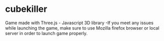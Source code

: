 # cubekiller
Game made with Three.js - Javascript 3D library
-If you meet any issues while launching the game, make sure to use Mozilla firefox browser or local server in order to launch game properly.
